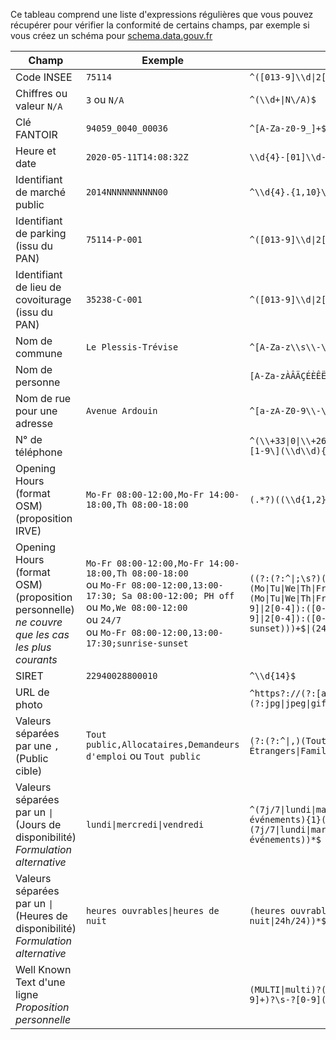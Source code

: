 Ce tableau comprend une liste d'expressions régulières que vous pouvez récupérer pour vérifier la conformité de certains champs, par exemple si vous créez un schéma pour [schema.data.gouv.fr](schema.data.gouv.fr)

| Champ | Exemple | Regex | Source |
| -- | -- | -- | -- |
| Code INSEE | `75114` | `^([013-9]\\d\|2[AB1-9])\\d{3}$` | 
| Chiffres ou valeur `N/A` | `3` ou `N/A` | `^(\\d+\|N\/A)$` |
| Clé FANTOIR | `94059_0040_00036` | `^[A-Za-z0-9_]+$` |
| Heure et date | `2020-05-11T14:08:32Z` | `\\d{4}-[01]\\d-[0-3]\\d([+-][0-2]\\d:[0-5]\\dZ?)?$` |
| Identifiant de marché public | `2014NNNNNNNNNN00` | `^\\d{4}.{1,10}\\d{2}$`|
| Identifiant de parking (issu du PAN) | `75114-P-001` | `^([013-9]\\d\|2[AB1-9])\\d{3}-P-\\d{3}$` | 
| Identifiant de lieu de covoiturage (issu du PAN) | `35238-C-001` | `^([013-9]\\d\|2[AB1-9])\\d{3}-C-\\d{3}$` |
| Nom de commune | `Le Plessis-Trévise` | `^[A-Za-z\\s\\-\\u00C0-\\u00FF]+$` |
| Nom de personne | |`[A-Za-zÀÂÄÇÉÈÊËÎÏÔÖÙÛÜŸàâäçéèêëîïôöùûüÿÆŒæœ \\-']*` |
| Nom de rue pour une adresse | `Avenue Ardouin` | `^[a-zA-Z0-9\\-\\'\\s\\d\\u00C0-\\u00FF]+$` |
| N° de téléphone |  | `^(\\+33\|0\|\\+262\|\\+269\|\\+508\|\\+590\|\\+594\|\\+596\|\\+681\|\\+687\|\\+689)\[1-9\](\\d\\d){4}$`|
| Opening Hours (format OSM) (proposition IRVE) | `Mo-Fr 08:00-12:00,Mo-Fr 14:00-18:00,Th 08:00-18:00` | `(.*?)((\\d{1,2}:\\d{2})-(\\d{1,2}:\\d{2})\|24/7)` |https://schema.data.gouv.fr/etalab/schema-irve/latest/documentation.html#propri%C3%A9t%C3%A9-horaires |
| Opening Hours (format OSM) (proposition personnelle) _ne couvre que les cas les plus courants_ |`Mo-Fr 08:00-12:00,Mo-Fr 14:00-18:00,Th 08:00-18:00`<br>ou `Mo-Fr 08:00-12:00,13:00-17:30; Sa 08:00-12:00; PH off`<br>ou `Mo,We 08:00-12:00`<br>ou `24/7`<br>ou `Mo-Fr 08:00-12:00,13:00-17:30;sunrise-sunset`|`((?:(?:^\|;\s?)(((((Mo\|Tu\|We\|Th\|Fr\|Sa\|Su\|PH\|SH)\|(?:(?:\|,)(Mo\|Tu\|We\|Th\|Fr\|Sa\|Su))+\|((Mo\|Tu\|We\|Th\|Fr\|Sa\|Su)-(Mo\|Tu\|We\|Th\|Fr\|Sa\|Su))))\s((([0-1][0-9]\|2[0-4]):([0-5][0-9]))-(([0-1][0-9]\|2[0-4]):([0-5][0-9]))(,(([0-1][0-9]\|2[0-4]):([0-5][0-9]))-(([0-1][0-9]\|2[0-4]):([0-5][0-9])))?))\|((Mo\|Tu\|We\|Th\|Fr\|Sa\|Su\|PH\|SH) off)\|(sunrise-sunset)))+$\|(24\/7))`|https://regexr.com/5t6m4|
| SIRET | `22940028800010` |`^\\d{14}$` | 
| URL de photo |  | `^https?://(?:[a-z0-9\\-]+\\.)+[a-z]{2,6}(?:/[^/#?]+)+\\.(?:jpg\|jpeg\|gif\|png)`|
| Valeurs séparées par une `,` (Public cible) | `Tout public,Allocataires,Demandeurs d'emploi` ou `Tout public` | `(?:(?:^\|,)(Tout public\|Allocataires\|Demandeurs d'emploi\|Étrangers\|Familles\|Jeunes\|Personnes en situation de handicap\|Séniors))+$`| https://schema.data.gouv.fr/etalab/schema-inclusion-numerique/latest/documentation.html#propri%C3%A9t%C3%A9-public_cible |
| Valeurs séparées par un `\|` (Jours de disponibilité) _Formulation alternative_ | `lundi\|mercredi\|vendredi` | `^(7j/7\|lundi\|mardi\|mercredi\|jeudi\|vendredi\|samedi\|dimanche\|jours fériés\|événements){1}(\\|(7j/7\|lundi\|mardi\|mercredi\|jeudi\|vendredi\|samedi\|dimanche\|jours fériés\|événements))*$`|
| Valeurs séparées par un `\|` (Heures de disponibilité) _Formulation alternative_ | `heures ouvrables\|heures de nuit` | `(heures ouvrables\|heures de nuit\|24h/24){1}(\\|(heures ouvrables\|heures de nuit\|24h/24))*$`|
| Well Known Text d'une ligne _Proposition personnelle_ | | `(MULTI\|multi)?(LINESTRING\|linestring)\(((\|,\s?)\(((\|,\s?)(-?[0-9](\.[0-9]+)?\s-?[0-9](\.[0-9]+)?))+\))+\)` | https://regexr.com/5tfj7

<!--
| UUID | | `"^\\d{14}\\d{4}.{1,10}\\d{2}$"`|
-->
